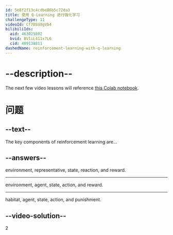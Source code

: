 ```yaml
---
id: 5e8f2f13c4cdbe86b5c72da3
title: 使用 Q-Learning 进行强化学习
challengeType: 11
videoId: Cf7DSU0gVb4
bilibiliIds:
  aid: 463025802
  bvid: BV1iL411x7L6
  cid: 409138811
dashedName: reinforcement-learning-with-q-learning
---
```


# --description--

The next few video lessons will reference [this Colab notebook](https://colab.research.google.com/drive/1IlrlS3bB8t1Gd5Pogol4MIwUxlAjhWOQ#forceEdit=true&sandboxMode=true).

# 问题

## --text--

The key components of reinforcement learning are...

## --answers--

environment, representative, state, reaction, and reward.

---

environment, agent, state, action, and reward.

---

habitat, agent, state, action, and punishment.

## --video-solution--

2

